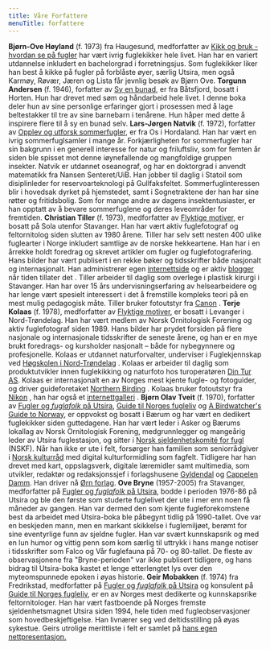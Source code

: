 ```yaml
---
title: Våre Forfattere
menuTitle: forfattere
---
```


**Bjørn-Ove Høyland** (f. 1973) fra Haugesund, medforfatter av [Kikk og bruk - hvordan se på fugler](Kikkogbruk) har vært ivrig fuglekikker hele livet. Han har en variert utdannelse inkludert en bachelorgrad i forretningsjus. Som fuglekikker liker han best å kikke på fugler på forblåste øyer, særlig Utsira, men også Karmøy, Røvær, Jæren og Lista får jevnlig besøk av Bjørn Ove. **Torgunn Andersen** (f. 1946), forfatter av [Sy en bunad](SyEnBunad), er fra Båtsfjord, bosatt i Horten. Hun har drevet med søm og håndarbeid hele livet. I denne boka deler hun av sine personlige erfaringer gjort i prosessen med å lage beltestakker til tre av sine barnebarn i tenårene. Hun håper med dette å inspirere flere til å sy en bunad selv. **Lars-Jørgen Natvik** (f. 1972), forfatter av [Opplev og utforsk sommerfugler](sommerfugler), er fra Os i Hordaland. Han har vært en ivrig sommerfuglsamler i mange år. Forkjærligheten for sommerfugler har sin bakgrunn i en generell interesse for natur og friluftsliv, som for femten år siden ble spisset mot denne iøynefallende og mangfoldige gruppen insekter. Natvik er utdannet oseanograf, og har en doktorgrad i anvendt matematikk fra Nansen Senteret/UiB. Han jobber til daglig i Statoil som disiplinleder for reservoarteknologi på Gullfaksfeltet. Sommerfuglinteressen blir i hovedsak dyrket på hjemstedet, samt i Sognetraktene der han har sine røtter og fritidsbolig. Som for mange andre av dagens insektentusiaster, er han opptatt av å bevare sommerfuglene og deres leveområder for fremtiden. **Christian Tiller** (f. 1973), medforfatter av [Flyktige motiver](flyktigemotiver), er bosatt på Sola utenfor Stavanger. Han har vært aktiv fuglefotograf og feltornitolog siden slutten av 1980 årene. Tiller har selv sett nesten 400 ulike fuglearter i Norge inkludert samtlige av de norske hekkeartene. Han har i en årrekke holdt foredrag og skrevet artikler om fugler og fuglefotografering. Hans bilder har vært publisert i en rekke bøker og tidsskrifter både nasjonalt og internasjonalt. Han administrerer egen [internettside](http://www.fuglebilder.no) og er aktiv [blogger](http://fuglebilder.blogspot.com) når tiden tillater det . Tiller arbeider til daglig som overlege i plastisk kirurgi i Stavanger. Han har over 15 års undervisningserfaring av helsearbeidere og har lenge vært spesielt interessert i det å fremstille kompleks teori på en mest mulig pedagogisk måte. Tiller bruker fotoutstyr fra [Canon](http://www.canon.no) . **Terje Kolaas** (f. 1978), medforfatter av [Flyktige motiver](flyktigemotiver), er bosatt i Levanger i Nord-Trøndelag. Han har vært medlem av Norsk Ornitologisk Forening og aktiv fuglefotograf siden 1989\. Hans bilder har prydet forsiden på flere nasjonale og internasjonale tidsskrifter de seneste årene, og han er en mye brukt foredrags- og kursholder nasjonalt – både for nybegynnere og profesjonelle. Kolaas er utdannet naturforvalter, underviser i Fuglekjennskap ved [Høgskolen i Nord-Trøndelag](http://www.birdid.no) . Kolaas er arbeider til daglig som produktutvikler innen fuglekikking og naturfoto hos turoperatøren [Din Tur AS](http://www.bird.dintur.no). Kolaas er internasjonalt en av Norges mest kjente fugle- og fotoguider, og driver guideforetaket [Northern Birding](http://www.northernbirding.com) . Kolaas bruker fotoutstyr fra [Nikon](http://www.nikon.no) , han har også et [internettgalleri](http://www.naturspesialisten.no) . **Bjørn Olav Tveit** (f. 1970), forfatter av [Fugler og _fuglafolk_ på Utsira](utsira), [Guide til Norges fugleliv](guidetilnorgesfugleliv) og [A Birdwatcher's Guide to Norway](BirdwatchersGuidetoNorway), er oppvokst og bosatt i Bærum og har vært en dedikert fuglekikker siden guttedagene. Han har vært leder i Asker og Bærums lokallag av Norsk Ornitologisk Forening, medgrunnlegger og mangeårig leder av Utsira fuglestasjon, og sitter i [Norsk sjeldenhetskomité for fugl](http://www.birdlife.no/organisasjonen/nskf/) <a>(NSKF). Når han ikke er ute i felt, forsørger han familien som seniorrådgiver i</a> [Norsk kulturråd](http://www.norskkulturrad.no) med digital kulturformidling som fagfelt. Tidligere har han drevet med kart, oppslagsverk, digitale læremidler samt multimedia, som utvikler, redaktør og redaksjonssjef i forlagshusene [Gyldendal](http://www.gyldendal.no) og [Cappelen Damm](http://www.cappelendamm.no). Han driver nå [Ørn forlag](http://www.ornforlag.no). **Ove Bryne** (1957-2005) fra Stavanger, medforfatter på [Fugler og _fuglafolk_ på Utsira](utsira), bodde i perioden 1976-86 på Utsira og ble den første som studerte fuglelivet der ute i mer enn noen få måneder av gangen. Han var dermed den som kjente fugleforekomstene best da arbeidet med Utsira-boka ble påbegynt tidlig på 1990-tallet. Ove var en beskjeden mann, men en markant skikkelse i fuglemiljøet, berømt for sine eventyrlige funn av sjeldne fugler. Han var svært kunnskapsrik og med en lun humor og vittig penn som kom særlig til uttrykk i hans mange notiser i tidsskrifter som Falco og Vår fuglefauna på 70- og 80-tallet. De fleste av observasjonene fra "Bryne-perioden" var ikke publisert tidligere, og hans bidrag til Utsira-boka kastet et lenge etterlengtet lys over den myteomspunnede epoken i øyas historie. **Geir Mobakken** (f. 1974) fra Fredrikstad, medforfatter på [Fugler og _fuglafolk_ på Utsira](utsira) og konsulent på [Guide til Norges fugleliv](guidetilnorgesfugleliv), er en av Norges mest dedikerte og kunnskapsrike feltornitologer. Han har vært fastboende på Norges fremste sjeldenhetsmagnet Utsira siden 1994, hele tiden med fugleobservasjoner som hovedbeskjeftigelse. Han livnærer seg ved deltidsstilling på øyas sykestue. Geirs utrolige merittliste i felt er samlet på [hans egen nettpresentasjon.](https://sites.google.com/site/geirmobakkennorsk/)